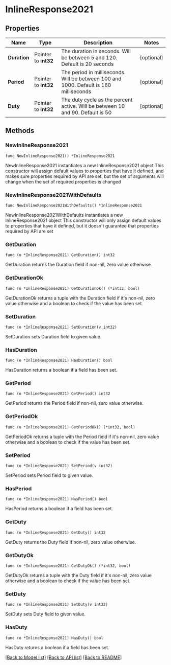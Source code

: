 # InlineResponse2021

## Properties

Name | Type | Description | Notes
------------ | ------------- | ------------- | -------------
**Duration** | Pointer to **int32** | The duration in seconds. Will be between 5 and 120. Default is 20 seconds | [optional] 
**Period** | Pointer to **int32** | The period in milliseconds. Will be between 100 and 1000. Default is 160 milliseconds | [optional] 
**Duty** | Pointer to **int32** | The duty cycle as the percent active. Will be between 10 and 90. Default is 50 | [optional] 

## Methods

### NewInlineResponse2021

`func NewInlineResponse2021() *InlineResponse2021`

NewInlineResponse2021 instantiates a new InlineResponse2021 object
This constructor will assign default values to properties that have it defined,
and makes sure properties required by API are set, but the set of arguments
will change when the set of required properties is changed

### NewInlineResponse2021WithDefaults

`func NewInlineResponse2021WithDefaults() *InlineResponse2021`

NewInlineResponse2021WithDefaults instantiates a new InlineResponse2021 object
This constructor will only assign default values to properties that have it defined,
but it doesn't guarantee that properties required by API are set

### GetDuration

`func (o *InlineResponse2021) GetDuration() int32`

GetDuration returns the Duration field if non-nil, zero value otherwise.

### GetDurationOk

`func (o *InlineResponse2021) GetDurationOk() (*int32, bool)`

GetDurationOk returns a tuple with the Duration field if it's non-nil, zero value otherwise
and a boolean to check if the value has been set.

### SetDuration

`func (o *InlineResponse2021) SetDuration(v int32)`

SetDuration sets Duration field to given value.

### HasDuration

`func (o *InlineResponse2021) HasDuration() bool`

HasDuration returns a boolean if a field has been set.

### GetPeriod

`func (o *InlineResponse2021) GetPeriod() int32`

GetPeriod returns the Period field if non-nil, zero value otherwise.

### GetPeriodOk

`func (o *InlineResponse2021) GetPeriodOk() (*int32, bool)`

GetPeriodOk returns a tuple with the Period field if it's non-nil, zero value otherwise
and a boolean to check if the value has been set.

### SetPeriod

`func (o *InlineResponse2021) SetPeriod(v int32)`

SetPeriod sets Period field to given value.

### HasPeriod

`func (o *InlineResponse2021) HasPeriod() bool`

HasPeriod returns a boolean if a field has been set.

### GetDuty

`func (o *InlineResponse2021) GetDuty() int32`

GetDuty returns the Duty field if non-nil, zero value otherwise.

### GetDutyOk

`func (o *InlineResponse2021) GetDutyOk() (*int32, bool)`

GetDutyOk returns a tuple with the Duty field if it's non-nil, zero value otherwise
and a boolean to check if the value has been set.

### SetDuty

`func (o *InlineResponse2021) SetDuty(v int32)`

SetDuty sets Duty field to given value.

### HasDuty

`func (o *InlineResponse2021) HasDuty() bool`

HasDuty returns a boolean if a field has been set.


[[Back to Model list]](../README.md#documentation-for-models) [[Back to API list]](../README.md#documentation-for-api-endpoints) [[Back to README]](../README.md)


